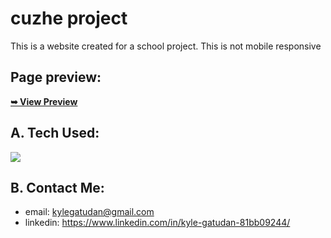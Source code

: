 # cuzhe project
This is a website created for a school project. This is not mobile responsive

## Page preview: ##

<a href="https://kyleghats.github.io/cuzhe/"><strong>➥ View Preview</strong></a>

## A. Tech Used: ## 

<img src="https://skillicons.dev/icons?i=html,css" /><br>

## B. Contact Me: ## 

* email: kylegatudan@gmail.com
* linkedin: https://www.linkedin.com/in/kyle-gatudan-81bb09244/
